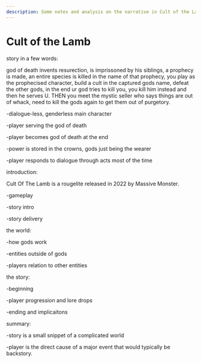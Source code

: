 ```yaml
---
description: Some notes and analysis on the narrative in Cult of the Lamb
---
```


# Cult of the Lamb

story in a few words:

god of death invents resurection, is imprissoned by his siblings, a prophecy is made, an entire species is killed in the name of that prophecy, you play as the prophecised character, build a cult in the captured gods name, defeat the other gods, in the end ur god tries to kill you, you kill him instead and then he serves U. THEN you meet the mystic seller who says things are out of whack, need to kill the gods again to get them out of purgetory.

\-dialogue-less, genderless main character

\-player serving the god of death

\-player becomes god of death at the end

\-power is stored in the crowns, gods just being the wearer

\-player responds to dialogue through acts most of the time

introduction:

Cult Of The Lamb is a rougelite released in 2022 by Massive Monster.

\-gameplay

\-story intro

\-story delivery

the world:

\-how gods work

\-entities outside of gods

\-players relation to other entities

the story:

\-beginning

\-player progression and lore drops

\-ending and implicaitons

summary:

\-story is a small snippet of a complicated world

\-player is the direct cause of a major event that would typically be backstory.



